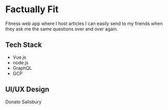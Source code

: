 # Factually Fit

Fitness web app where I host articles I can easily send to my friends when they ask me the same questions over and over again.

## Tech Stack
- Vue.js
- node.js
- GraphQL
- GCP

## UI/UX Design
Donato Salisbury
